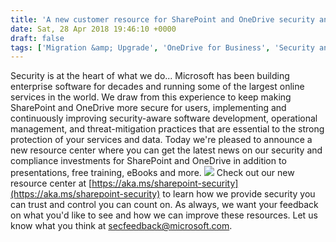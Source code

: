 ```yaml
---
title: 'A new customer resource for SharePoint and OneDrive security and compliance news, training, and more'
date: Sat, 28 Apr 2018 19:46:10 +0000
draft: false
tags: ['Migration &amp; Upgrade', 'OneDrive for Business', 'Security and Compliance', 'SharePoint']
---
```


Security is at the heart of what we do... Microsoft has been building enterprise software for decades and running some of the largest online services in the world. We draw from this experience to keep making SharePoint and OneDrive more secure for users, implementing and continuously improving security-aware software development, operational management, and threat-mitigation practices that are essential to the strong protection of your services and data. Today we're pleased to announce a new resource center where you can get the latest news on our security and compliance investments for SharePoint and OneDrive in addition to presentations, free training, eBooks and more. ![](https://msdnshared.blob.core.windows.net/media/2018/04/ResourceCenter-1024x683.png) Check out our new resource center at [https://aka.ms/sharepoint-security](https://aka.ms/sharepoint-security) to learn how we provide security you can trust and control you can count on. As always, we want your feedback on what you'd like to see and how we can improve these resources. Let us know what you think at [secfeedback@microsoft.com](mailto:secfeedback@microsoft.com).